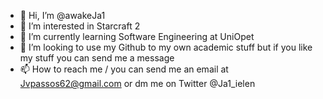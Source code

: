 - 👋 Hi, I’m @awakeJa1
- 👀 I’m interested in Starcraft 2
- 🌱 I’m currently learning Software Engineering at UniOpet 
- 💞️ I’m looking to use my Github to my own academic stuff but if you like my stuff you can send me a message 
- 📫 How to reach me / you can send me an email at Jvpassos62@gmail.com or dm me on Twitter @Ja1_ielen 

<!---
awakeJa1/awakeJa1 is a ✨ special ✨ repository because its `README.md` (this file) appears on your GitHub profile.
You can click the Preview link to take a look at your changes.
--->
